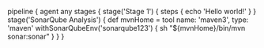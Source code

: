 pipeline {
    agent any 
    stages {
        stage('Stage 1') {
            steps {
                echo 'Hello world!' 
            }
        }
		stage('SonarQube Analysis') {
        def mvnHome =  tool name: 'maven3', type: 'maven'
        withSonarQubeEnv('sonarqube123') { 
          sh "${mvnHome}/bin/mvn sonar:sonar"
        }
    }
}
